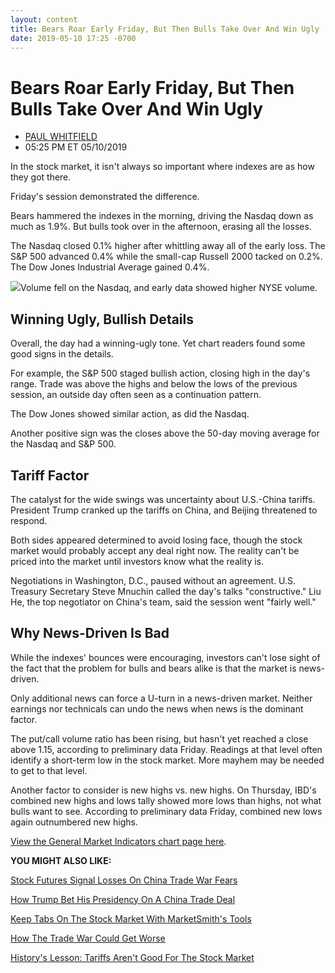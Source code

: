```yaml
---
layout: content
title: Bears Roar Early Friday, But Then Bulls Take Over And Win Ugly
date: 2019-05-10 17:25 -0700
---
```



Bears Roar Early Friday, But Then Bulls Take Over And Win Ugly
===============================================================




* [PAUL WHITFIELD](https://www.investors.com/author/whitfieldp/ "Posts by PAUL WHITFIELD")
* 05:25 PM ET 05/10/2019




In the stock market, it isn't always so important where indexes are as how they got there.




Friday's session demonstrated the difference.


Bears hammered the indexes in the morning, driving the Nasdaq down as much as 1.9%. But bulls took over in the afternoon, erasing all the losses.


The Nasdaq closed 0.1% higher after whittling away all of the early loss. The S&P 500 advanced 0.4% while the small-cap Russell 2000 tacked on 0.2%. The Dow Jones Industrial Average gained 0.4%.


![](https://www.investors.com/wp-content/uploads/2019/05/MP051019-265x300.jpg)Volume fell on the Nasdaq, and early data showed higher NYSE volume.


Winning Ugly, Bullish Details
-----------------------------


Overall, the day had a winning-ugly tone. Yet chart readers found some good signs in the details.


For example, the S&P 500 staged bullish action, closing high in the day's range. Trade was above the highs and below the lows of the previous session, an outside day often seen as a continuation pattern.


The Dow Jones showed similar action, as did the Nasdaq.


Another positive sign was the closes above the 50-day moving average for the Nasdaq and S&P 500.


Tariff Factor
-------------


The catalyst for the wide swings was uncertainty about U.S.-China tariffs. President Trump cranked up the tariffs on China, and Beijing threatened to respond.


Both sides appeared determined to avoid losing face, though the stock market would probably accept any deal right now. The reality can't be priced into the market until investors know what the reality is.


Negotiations in Washington, D.C., paused without an agreement. U.S. Treasury Secretary Steve Mnuchin called the day's talks "constructive." Liu He, the top negotiator on China's team, said the session went "fairly well."


Why News-Driven Is Bad
----------------------


While the indexes' bounces were encouraging, investors can't lose sight of the fact that the problem for bulls and bears alike is that the market is news-driven.


Only additional news can force a U-turn in a news-driven market. Neither earnings nor technicals can undo the news when news is the dominant factor.


The put/call volume ratio has been rising, but hasn't yet reached a close above 1.15, according to preliminary data Friday. Readings at that level often identify a short-term low in the stock market. More mayhem may be needed to get to that level.


Another factor to consider is new highs vs. new highs. On Thursday, IBD's combined new highs and lows tally showed more lows than highs, not what bulls want to see. According to preliminary data Friday, combined new lows again outnumbered new highs.


[View the General Market Indicators chart page here](https://www.investors.com/wp-content/uploads/2019/05/GMI_051319.pdf).


**YOU MIGHT ALSO LIKE:**


[Stock Futures Signal Losses On China Trade War Fears](https://www.investors.com/market-trend/stock-market-today/dow-jones-futures-china-trade-war-pressures-apple-stock-market-rally/)


[How Trump Bet His Presidency On A China Trade Deal](https://www.investors.com/news/economy/china-trade-deal-trump-2020-re-election-dow-jones-wavers/)


[Keep Tabs On The Stock Market With MarketSmith's Tools](https://shop.investors.com/offer/splashresponsive.aspx?id=ms-4weeksfor2495&src=A00365A)


[How The Trade War Could Get Worse](https://www.investors.com/news/economy/china-trade-war-infinity-war-without-endgame-dow-jones/)


[History's Lesson: Tariffs Aren't Good For The Stock Market](https://www.investors.com/how-to-invest/investors-corner/trump-tariffs-history-dow-jones/)




